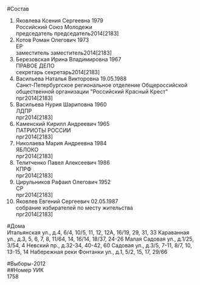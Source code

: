 #Состав  
1. Яковлева Ксения Сергеевна 1979  
    Российский Союз Молодежи  
    председатель председатель2014[2183]  
2. Котов Роман Олегович 1973  
    ЕР  
    заместитель заместитель2014[2183]  
3. Березовская Ирина Владимировна 1967  
    ПРАВОЕ ДЕЛО  
    секретарь секретарь2014[2183]  
4. Васильева Наталья Викторовна 19.05.1988  
    Санкт-Петербургское региональное отделение Общероссийской общественной организации "Российский Красный Крест"  
    прг2014[2183]  
5. Васильева Нурия Шариповна 1960  
    ЛДПР  
    прг2014[2183]  
6. Каменский Кирилл Андреевич 1965  
    ПАТРИОТЫ РОССИИ  
    прг2014[2183]  
7. Николаева Мария Андреевна 1984  
    ЯБЛОКО  
    прг2014[2183]  
8. Телитченко Павел Алексеевич 1986  
    КПРФ  
    прг2014[2183]  
9. Цирульников Рафаил Олегович 1952  
    СР  
    прг2014[2183]  
10. Яковлев Евгений Сергеевич 02.05.1987  
    собрание избирателей по месту жительства  
    прг2014[2183]  
  
#Дома  
Итальянская ул., д.4, 6/4, 10/5, 11, 12, 12А, 16/19, 29, 31, 33 Караванная ул., д.3, 5, 6, 7, 8, 11/64, 14, 16/14, 18/37, 24-26 Малая Садовая ул., д.1/25, 3/54, 4 Невский пр., д.32-34, 40-42, 60 Садовая ул., д.3/5, 7-11, 8/7, 10, 13-15, 14 Набережная реки Фонтанки ул., д.1, 5/2, 15, 17, 29/66  
  
#Выборы-2012  
##Номер УИК  
1758  
